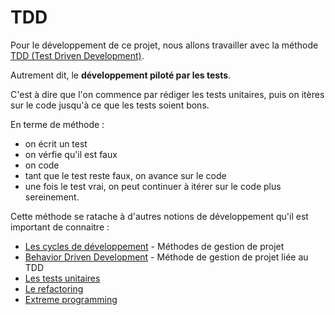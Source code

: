# TDD

Pour le développement de ce projet, nous allons travailler avec la méthode [TDD (Test Driven Development)](https://fr.wikipedia.org/wiki/Test_driven_development).

Autrement dit, le **développement piloté par les tests**.

C'est à dire que l'on commence par rédiger les tests unitaires, puis on itères sur le code jusqu'à ce que les tests soient bons.

En terme de méthode :
- on écrit un test
- on vérfie qu'il est faux
- on code
- tant que le test reste faux, on avance sur le code
- une fois le test vrai, on peut continuer à itérer sur le code plus sereinement.

Cette méthode se ratache à d'autres notions de développement qu'il est important de connaitre :
- [Les cycles de développement](https://fr.wikipedia.org/wiki/Cycle_de_d%C3%A9veloppement_(logiciel)) - Méthodes de gestion de projet
- [Behavior Driven Development](https://fr.wikipedia.org/wiki/Behavior-driven_development) - Méthode de gestion de projet liée au TDD
- [Les tests unitaires](https://fr.wikipedia.org/wiki/Test_unitaire)
- [Le refactoring](https://fr.wikipedia.org/wiki/R%C3%A9usinage_de_code)
- [Extreme programming](https://fr.wikipedia.org/wiki/Extreme_programming)
